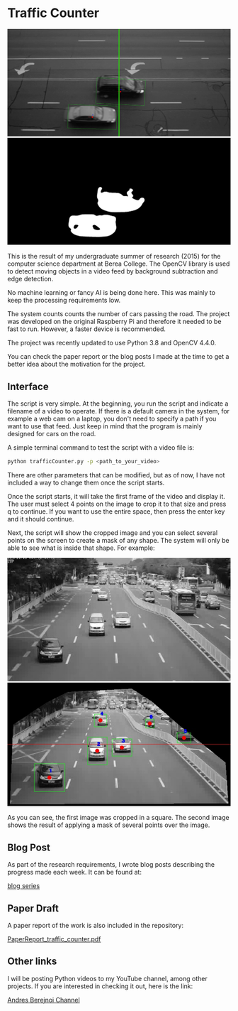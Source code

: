 # Traffic Counter

![car counting](./screenshots/177.0_screenshot.jpeg)
![car counting](./screenshots/177.0_thresh.jpeg)

This is the result of my undergraduate summer of research (2015) for the computer science department at Berea College. The OpenCV library is used to detect moving objects in a video feed by background subtraction and edge detection. 

No machine learning or fancy AI is being done here. This was mainly to keep the processing requirements low.

The system counts counts the number of cars passing the road. The project was developed on the original Raspberry Pi and therefore it needed to be fast to run. However, a faster device is recommended. 

The project was recently updated to use Python 3.8 and OpenCV 4.4.0.

You can check the paper report or the blog posts I made at the time to get a better idea about the motivation for the project.

## Interface

The script is very simple. At the beginning, you run the script and indicate a filename of a video to operate. If there is a default camera in the system, for example a web cam on a laptop, you don't need to specify a path if you want to use that feed. Just keep in mind that the program is mainly designed for cars on the road.

A simple terminal command to test the script with a video file is:

```sh
python trafficCounter.py -p <path_to_your_video> 
```

There are other parameters that can be modified, but as of now, I have not included a way to change them once the script starts. 

Once the script starts, it will take the first frame of the video and display it. The user must select 4 points on the image to crop it to that size and press q to continue. If you want to use the entire space, then press the enter key and it should continue.

Next, the script will show the cropped image and you can select several points on the screen to create a mask of any shape. The system will only be able to see what is inside that shape. For example:

![Initial cropping](./screenshots/roi_mask_1207.0.jpeg)
![after applying mask](./screenshots/screenshot_1207.0.jpeg)

As you can see, the first image was cropped in a square. The second image shows the result of applying a mask of several points over the image. 

## Blog Post

As part of the research requirements, I wrote blog posts describing the progress made each week. It can be found
at:

[blog series](https://andrescscresearch.wordpress.com/)

## Paper Draft

A paper report of the work is also included in the repository:


[PaperReport_traffic_counter.pdf](./PaperReport_traffic_counter.pdf)

## Other links
I will be posting Python videos to my YouTube channel, among other projects. If you are interested in checking it out, here is the link:

[Andres Berejnoi Channel](https://www.youtube.com/andresberejnoi)
